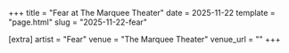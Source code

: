 +++
title = "Fear at The Marquee Theater"
date = 2025-11-22
template = "page.html"
slug = "2025-11-22-fear"

[extra]
artist = "Fear"
venue = "The Marquee Theater"
venue_url = ""
+++

